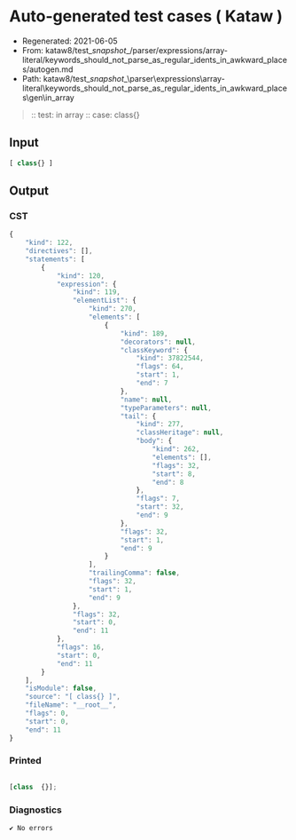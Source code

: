 # Auto-generated test cases ( Kataw )
- Regenerated: 2021-06-05
- From: kataw8/test\__snapshot__/parser/expressions/array-literal/keywords_should_not_parse_as_regular_idents_in_awkward_places/autogen.md
- Path: kataw8/test\__snapshot__\parser\expressions\array-literal\keywords_should_not_parse_as_regular_idents_in_awkward_places\gen\in_array
> :: test: in array
> :: case: class{}
## Input

`````js
[ class{} ]
`````
## Output

### CST

```javascript
{
    "kind": 122,
    "directives": [],
    "statements": [
        {
            "kind": 120,
            "expression": {
                "kind": 119,
                "elementList": {
                    "kind": 270,
                    "elements": [
                        {
                            "kind": 189,
                            "decorators": null,
                            "classKeyword": {
                                "kind": 37822544,
                                "flags": 64,
                                "start": 1,
                                "end": 7
                            },
                            "name": null,
                            "typeParameters": null,
                            "tail": {
                                "kind": 277,
                                "classHeritage": null,
                                "body": {
                                    "kind": 262,
                                    "elements": [],
                                    "flags": 32,
                                    "start": 8,
                                    "end": 8
                                },
                                "flags": 7,
                                "start": 32,
                                "end": 9
                            },
                            "flags": 32,
                            "start": 1,
                            "end": 9
                        }
                    ],
                    "trailingComma": false,
                    "flags": 32,
                    "start": 1,
                    "end": 9
                },
                "flags": 32,
                "start": 0,
                "end": 11
            },
            "flags": 16,
            "start": 0,
            "end": 11
        }
    ],
    "isModule": false,
    "source": "[ class{} ]",
    "fileName": "__root__",
    "flags": 0,
    "start": 0,
    "end": 11
}
```

### Printed

```javascript

[class  {}];
```

### Diagnostics

```javascript
✔ No errors
```

